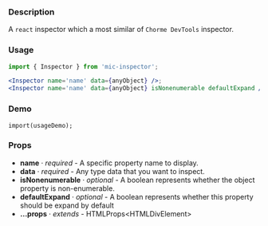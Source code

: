 ### Description
A `react` inspector which a most similar of `Chorme DevTools` inspector.

### Usage
```jsx
import { Inspector } from 'mic-inspector';

<Inspector name='name' data={anyObject} />;
<Inspector name='name' data={anyObject} isNonenumerable defaultExpand />;
```

### Demo
```demo
import(usageDemo);
```

### Props
* **name** · *required* - A specific property name to display.
* **data** · *required* - Any type data that you want to inspect.
* **isNonenumerable** · *optional* - A boolean represents whether the object property is non-enumerable.
* **defaultExpand** · *optional* - A boolean represents whether this property should be expand by default
* **...props** · *extends* - HTMLProps&lt;HTMLDivElement&gt;
